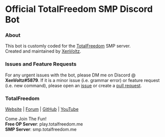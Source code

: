 # Official TotalFreedom SMP Discord Bot
### About
This bot is customly coded for the [TotalFreedom](https://totalfreedom.me/) SMP server.<br>
Created and maintained by [XenVoltz](https://github.com/XenVoltz).

### Issues and Feature Requests
For any urgent issues with the bot, please DM me on Discord @ **XenVoltz#5879**. If it is a minor issue (i.e. grammar error) or feature request (i.e. new command), please open an [issue](https://github.com/XenVoltz/TFSMPBot/issues/new) or create a [pull request](https://github.com/XenVoltz/TFSMPBot/compare).

### TotalFreedom
[Website](https://totalfreedom.me/) | [Forum](https://forum.totalfreedom.me/) | [GitHub](https://github.com/AtlasMediaGroup/TotalFreedomMod) | [YouTube](https://www.youtube.com/channel/UCmfrM8awKM0SEl2v5XlTBhA)

Come Join The Fun! <br>
**Free OP Server**: play.totalfreedom.me <br>
**SMP Server**: smp.totalfreedom.me